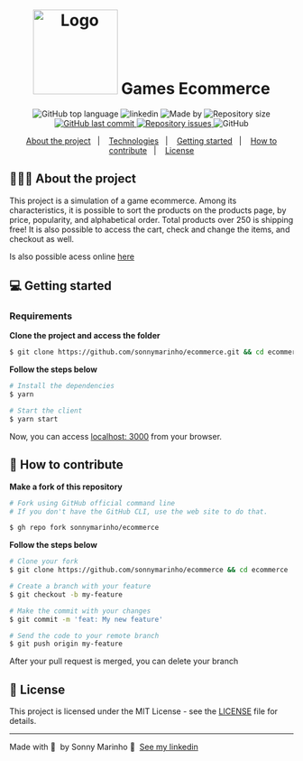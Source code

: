 <h1 align="center">
	<img alt="Logo" src="public/assets/favicon.ico" width="150px" />
  Games Ecommerce
</h1>


<p align="center">
  <img alt="GitHub top language" src="https://img.shields.io/github/languages/top/sonnymarinho/ecommerce">

  <img alt="linkedin" src="https://img.shields.io/badge/-Sonny%20Marinho-378fe9?style=flat-square&logo=Linkedin&logoColor=white&link=https://www.linkedin.com/in/sonnymarinho">
    <img alt="Made by" src="https://img.shields.io/badge/made%20by-Sonny%20Marinho-gree">
  </a>
  
  <img alt="Repository size" src="https://img.shields.io/github/repo-size/sonnymarinho/ecommerce">
  
  <a href="https://github.com/sonnymarinho/ecommerce/commits/master">
    <img alt="GitHub last commit" src="https://img.shields.io/github/last-commit/sonnymarinho/ecommerce">
  </a>
  
  <a href="https://github.com/sonnymarinho/ecommerce/issues">
    <img alt="Repository issues" src="https://img.shields.io/github/issues/sonnymarinho/ecommerce">
  </a>
  
  <img alt="GitHub" src="https://img.shields.io/github/license/sonnymarinho/ecommerce">
</p>

<p align="center">
  <a href="#-about-the-project">About the project</a>&nbsp;&nbsp;&nbsp;|&nbsp;&nbsp;&nbsp;
  <a href="#-technologies">Technologies</a>&nbsp;&nbsp;&nbsp;|&nbsp;&nbsp;&nbsp;
  <a href="#-getting-started">Getting started</a>&nbsp;&nbsp;&nbsp;|&nbsp;&nbsp;&nbsp;
  <a href="#-how-to-contribute">How to contribute</a>&nbsp;&nbsp;&nbsp;|&nbsp;&nbsp;&nbsp;
  <a href="#-license">License</a>
</p>

## 👨🏻‍💻 About the project

<p>This project is a simulation of a game ecommerce. Among its characteristics, it is possible to sort the products on the products page, by price, popularity, and alphabetical order. Total products over 250 is shipping free! It is also possible to access the cart, check and change the items, and checkout as well.</p>
<p>Is also possible acess online <a href="https://ecommerce.sonnymarinho.dev/">here</a></p>


## 💻 Getting started

### Requirements

**Clone the project and access the folder**

```bash
$ git clone https://github.com/sonnymarinho/ecommerce.git && cd ecommerce
```

**Follow the steps below**

```bash
# Install the dependencies
$ yarn

# Start the client
$ yarn start
```
Now, you can access [localhost: 3000](http://localhost:3000) from your browser.

## 🤔 How to contribute

**Make a fork of this repository**

```bash
# Fork using GitHub official command line
# If you don't have the GitHub CLI, use the web site to do that.

$ gh repo fork sonnymarinho/ecommerce
```

**Follow the steps below**

```bash
# Clone your fork
$ git clone https://github.com/sonnymarinho/ecommerce && cd ecommerce

# Create a branch with your feature
$ git checkout -b my-feature

# Make the commit with your changes
$ git commit -m 'feat: My new feature'

# Send the code to your remote branch
$ git push origin my-feature
```

After your pull request is merged, you can delete your branch

## 📝 License

This project is licensed under the MIT License - see the [LICENSE](https://github.com/git/git-scm.com/blob/master/MIT-LICENSE.txt) file for details.

---

Made with 💜 &nbsp;by Sonny Marinho 👋 &nbsp;[See my linkedin](https://www.linkedin.com/in/sonnymarinho/)
